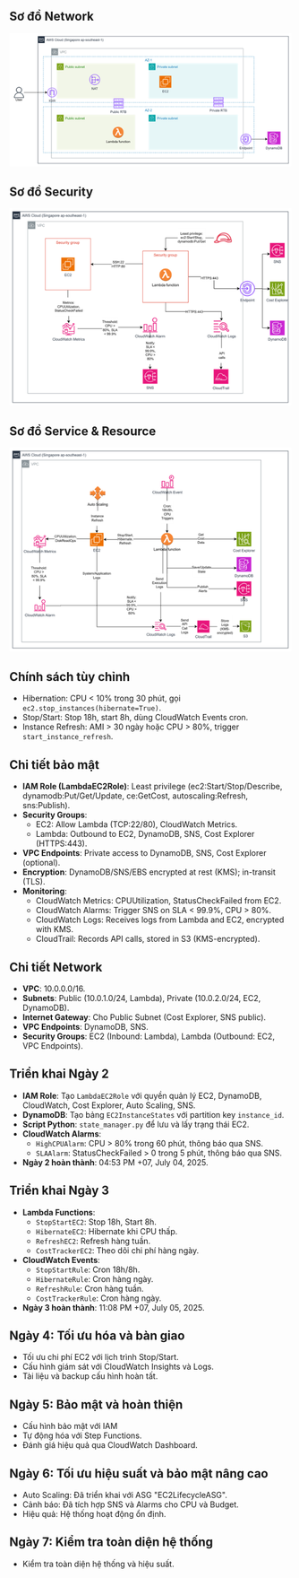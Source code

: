  <!-- ## Sơ đồ Tổng thể
 ![Architecture Diagram](architecture.png) -->
 ## Sơ đồ Network
 ![Network Design](Network_Design.png)
 ## Sơ đồ Security
 ![Security Design](Security_Design.png)
 ## Sơ đồ Service & Resource
 ![Services & Resources](Service_and_Resource_Design.png)
 ## Chính sách tùy chỉnh
 - Hibernation: CPU < 10% trong 30 phút, gọi `ec2.stop_instances(hibernate=True)`.
 - Stop/Start: Stop 18h, start 8h, dùng CloudWatch Events cron.
 - Instance Refresh: AMI > 30 ngày hoặc CPU > 80%, trigger `start_instance_refresh`.
 ## Chi tiết bảo mật
 - **IAM Role (LambdaEC2Role)**: Least privilege (ec2:Start/Stop/Describe, dynamodb:Put/Get/Update, ce:GetCost, autoscaling:Refresh, sns:Publish).
 - **Security Groups**:
   - EC2: Allow Lambda (TCP:22/80), CloudWatch Metrics.
   - Lambda: Outbound to EC2, DynamoDB, SNS, Cost Explorer (HTTPS:443).
 - **VPC Endpoints**: Private access to DynamoDB, SNS, Cost Explorer (optional).
 - **Encryption**: DynamoDB/SNS/EBS encrypted at rest (KMS); in-transit (TLS).
 - **Monitoring**:
   - CloudWatch Metrics: CPUUtilization, StatusCheckFailed from EC2.
   - CloudWatch Alarms: Trigger SNS on SLA < 99.9%, CPU > 80%.
   - CloudWatch Logs: Receives logs from Lambda and EC2, encrypted with KMS.
   - CloudTrail: Records API calls, stored in S3 (KMS-encrypted).
 ## Chi tiết Network
 - **VPC**: 10.0.0.0/16.
 - **Subnets**: Public (10.0.1.0/24, Lambda), Private (10.0.2.0/24, EC2, DynamoDB).
 - **Internet Gateway**: Cho Public Subnet (Cost Explorer, SNS public).
 - **VPC Endpoints**: DynamoDB, SNS.
 - **Security Groups**: EC2 (Inbound: Lambda), Lambda (Outbound: EC2, VPC Endpoints).
 ## Triển khai Ngày 2
 - **IAM Role**: Tạo `LambdaEC2Role` với quyền quản lý EC2, DynamoDB, CloudWatch, Cost Explorer, Auto Scaling, SNS.
 - **DynamoDB**: Tạo bảng `EC2InstanceStates` với partition key `instance_id`.
 - **Script Python**: `state_manager.py` để lưu và lấy trạng thái EC2.
 - **CloudWatch Alarms**: 
   - `HighCPUAlarm`: CPU > 80% trong 60 phút, thông báo qua SNS.
   - `SLAAlarm`: StatusCheckFailed > 0 trong 5 phút, thông báo qua SNS.
 - **Ngày 2 hoàn thành**: 04:53 PM +07, July 04, 2025.
  ## Triển khai Ngày 3
 - **Lambda Functions**: 
   - `StopStartEC2`: Stop 18h, Start 8h.
   - `HibernateEC2`: Hibernate khi CPU thấp.
   - `RefreshEC2`: Refresh hàng tuần.
   - `CostTrackerEC2`: Theo dõi chi phí hàng ngày.
 - **CloudWatch Events**: 
   - `StopStartRule`: Cron 18h/8h.
   - `HibernateRule`: Cron hàng ngày.
   - `RefreshRule`: Cron hàng tuần.
   - `CostTrackerRule`: Cron hàng ngày.
 - **Ngày 3 hoàn thành**: 11:08 PM +07, July 05, 2025.
 ## Ngày 4: Tối ưu hóa và bàn giao
- Tối ưu chi phí EC2 với lịch trình Stop/Start.
- Cấu hình giám sát với CloudWatch Insights và Logs.
- Tài liệu và backup cấu hình hoàn tất.
## Ngày 5: Bảo mật và hoàn thiện
- Cấu hình bảo mật với IAM
- Tự động hóa với Step Functions.
- Đánh giá hiệu quả qua CloudWatch Dashboard.
## Ngày 6: Tối ưu hiệu suất và bảo mật nâng cao
- Auto Scaling: Đã triển khai với ASG "EC2LifecycleASG".
- Cảnh báo: Đã tích hợp SNS và Alarms cho CPU và Budget.
- Hiệu quả: Hệ thống hoạt động ổn định.
## Ngày 7: Kiểm tra toàn diện hệ thống
- Kiểm tra toàn diện hệ thống và hiệu suất.